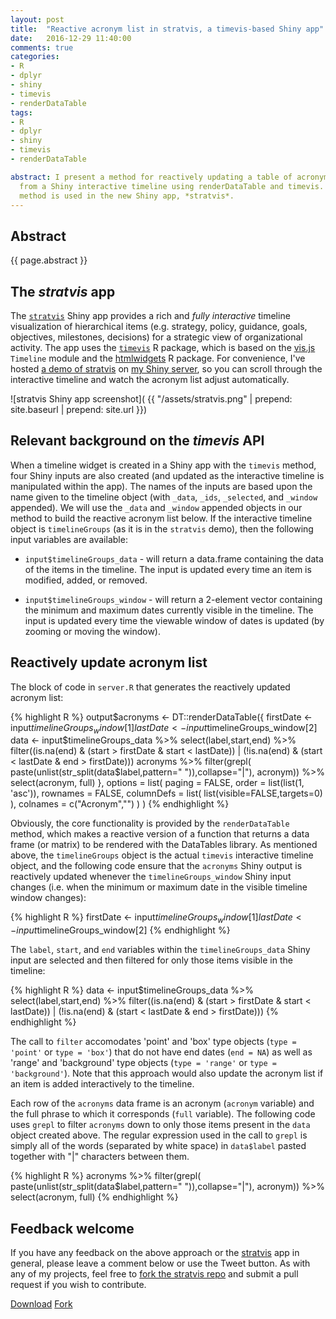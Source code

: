 ```yaml
--- 
layout: post
title:  "Reactive acronym list in stratvis, a timevis-based Shiny app"
date:   2016-12-29 11:40:00
comments: true
categories: 
- R
- dplyr
- shiny
- timevis
- renderDataTable
tags:
- R
- dplyr
- shiny
- timevis
- renderDataTable

abstract: I present a method for reactively updating a table of acronyms 
  from a Shiny interactive timeline using renderDataTable and timevis. The
  method is used in the new Shiny app, *stratvis*.
---
```


## Abstract

{{ page.abstract }}

## The *stratvis* app

The [`stratvis`][stratvis] Shiny app provides a rich and *fully interactive* timeline 
visualization of hierarchical items (e.g. strategy, policy, guidance, goals, 
objectives, milestones, decisions) for a strategic view of organizational 
activity. The app uses the [`timevis`][timevis] R package, which is based on 
the [vis.js](http://visjs.org/) `Timeline` module and the 
[htmlwidgets](http://www.htmlwidgets.org/) R package. For convenience, I've hosted 
[a demo of stratvis][stratvis-demo] on 
[my Shiny server][shiny-server], so you can scroll through the interactive
timeline and watch the acronym list adjust automatically.

![stratvis Shiny app screenshot](
{{ "/assets/stratvis.png" | prepend: site.baseurl | prepend: site.url }}) 

## Relevant background on the *timevis* API

When a timeline widget is created in a Shiny app with the `timevis` method, four Shiny inputs
are also created (and updated as the interactive timeline is manipulated within the app). 
The names of the inputs are based upon the name given to the timeline object (with `_data`, 
`_ids`, `_selected`, and `_window` appended).  We will use the `_data` and `_window` appended
objects in our
method to build the reactive acronym list below.
If the interactive timeline object is `timelineGroups` (as it
is in the `stratvis` demo), then the following input variables are available:

 - `input$timelineGroups_data` - will return a data.frame containing the data 
 of the items in the timeline. The input is updated every time an item is 
 modified, added, or removed.

 - `input$timelineGroups_window` - will return a 2-element vector containing the minimum and maximum dates currently visible in the timeline. The input is updated every time the viewable window of dates is updated (by zooming or moving the window).

## Reactively update acronym list

The block of code in `server.R` that generates the reactively updated acronym list:

{% highlight R %}
output$acronyms <- DT::renderDataTable({
    firstDate <- input$timelineGroups_window[1]
    lastDate <- input$timelineGroups_window[2] 
    data <- input$timelineGroups_data %>%
      select(label,start,end) %>%
      filter((is.na(end) & (start > firstDate & start < lastDate)) | 
        (!is.na(end) & (start < lastDate & end > firstDate)))
    acronyms %>% 
      filter(grepl(
        paste(unlist(str_split(data$label,pattern=" ")),collapse="|"), 
        acronym)) %>%
      select(acronym, full)
  },
  options = list(
    paging = FALSE,
    order = list(list(1, 'asc')),
    rownames = FALSE,
    columnDefs = list( list(visible=FALSE,targets=0) ),
    colnames = c("Acronym","")
  )
) 
{% endhighlight %}

Obviously, the core functionality is provided by the `renderDataTable`
method, which makes a reactive version of a function that returns a data 
frame (or matrix) to be rendered with the DataTables library. 
As mentioned above, the `timelineGroups` object is the actual `timevis` interactive timeline
object, and the following code ensure that the `acronyms` Shiny output is 
reactively updated whenever the `timelineGroups_window` Shiny 
input changes (i.e. when the minimum or maximum date in the visible timeline
window changes): 

{% highlight R %}
firstDate <- input$timelineGroups_window[1]
lastDate <- input$timelineGroups_window[2] 
{% endhighlight %}

The `label`, `start`, and `end` variables within the `timelineGroups_data` Shiny
input are selected and then filtered for only those items visible in the timeline:

{% highlight R %}
data <- input$timelineGroups_data %>%
  select(label,start,end) %>%
  filter((is.na(end) & (start > firstDate & start < lastDate)) | 
         (!is.na(end) & (start < lastDate & end > firstDate)))
{% endhighlight %}

The call to `filter` accomodates 'point' and 'box' type objects (`type = 'point'` or
`type = 'box'`) that do not have end dates (`end = NA`) as well as 'range' and 'background' 
type objects (`type = 'range'` or `type = 'background'`). Note that this approach
would also update the acronym list if an item is added interactively to the timeline.

Each row of the `acronyms` data frame is an acronym (`acronym` variable) and
the full phrase to which it corresponds (`full` variable). The following code uses
`grepl` to filter `acronyms` down to only those items present in the `data` object
created above. The regular expression used in the call to `grepl` is simply
all of the words (separated by white space) in `data$label` pasted together with 
"|" characters between them.

{% highlight R %}
acronyms %>% 
  filter(grepl(
    paste(unlist(str_split(data$label,pattern=" ")),collapse="|"), 
    acronym)) %>%
  select(acronym, full)
{% endhighlight %}

## Feedback welcome 

If you have any feedback on the above approach or the [stratvis][stratvis] 
app in general, please
leave a comment below or use the Tweet button.
As with any of my projects, feel free to [fork the stratvis repo][stratvis-fork]
and submit a pull request if you wish to contribute.

<a class="github-button" href="https://github.com/padamson/stratvis/archive/master.zip" data-icon="octicon-cloud-download" data-style="mega" aria-label="Download padamson/stratvis on GitHub">Download</a>
<a class="github-button" href="https://github.com/padamson/stratvis/fork" data-icon="octicon-repo-forked" data-style="mega" data-count-href="/padamson/stratvis/network" data-count-api="/repos/padamson/stratvis#forks_count" data-count-aria-label="# forks on GitHub" aria-label="Fork padamson/stratvis on GitHub">Fork</a>

[stratvis-fork]:        https://github.com/padamson/stratvis/fork
[stratvis]:             https://github.com/padamson/stratvis
[shiny-server]:         http://dataprone.co/shiny/
[stratvis-demo]:        http://dataprone.co/shiny/stratvis/
[timevis]:              https://github.com/daattali/timevis
